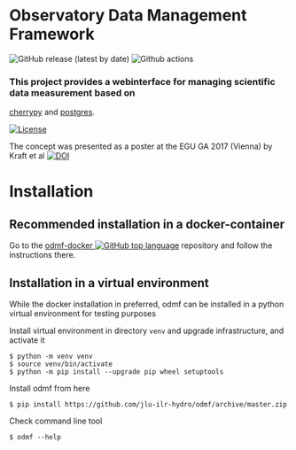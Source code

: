 # Observatory Data Management Framework

![GitHub release (latest by date)](https://img.shields.io/github/v/release/jlu-ilr-hydro/odmf)
![Github actions](https://github.com/jlu-ilr-hydro/odmf/actions/workflows/python-app.yml/badge.svg)
### This project provides a webinterface for managing scientific data measurement based on
[cherrypy](https://github.com/cherrypy/cherrypy) and [postgres](https://www.postgresql.org/).

[![License][license-image]][license-link]

[license-image]: https://img.shields.io/badge/license-MIT-blue.png
[license-link]: http://opensource.org/licenses/MIT


The concept was presented as a poster at the EGU GA 2017 (Vienna) by Kraft et al 
[![DOI](https://img.shields.io/badge/doi-10.13140%2FRG.2.2.32891.54563-blue)](https://doi.org/10.13140/RG.2.2.32891.54563)

# Installation

## Recommended installation in a docker-container

Go to the [odmf-docker ![GitHub top language](https://img.shields.io/github/languages/top/jlu-ilr-hydro/odmf-docker)](https://github.com/jlu-ilr-hydro/odmf-docker) repository and follow the instructions there.

## Installation in a virtual environment

While the docker installation in preferred, odmf can be installed in a python virtual environment for testing purposes

Install virtual environment in directory `venv` and upgrade infrastructure, and activate it

    $ python -m venv venv
    $ source venv/bin/activate
    $ python -m pip install --upgrade pip wheel setuptools

Install odmf from here 

    $ pip install https://github.com/jlu-ilr-hydro/odmf/archive/master.zip
    
Check command line tool

    $ odmf --help


